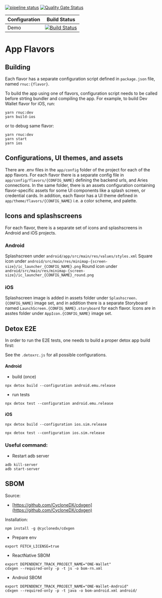 [![pipeline status](https://gitlab.procivis.ch/procivis/one/one-wallet/badges/main/pipeline.svg)](https://gitlab.procivis.ch/procivis/one/one-wallet/-/pipelines)
[![Quality Gate Status](https://sonarqube.dev.one-trust-solution.com/api/project_badges/measure?project=procivis_one_one-wallet_AYkBxpGkdVNN7RCpme_C&metric=alert_status&token=sqb_52546ead3f93d6a17d8ccd313032280bfca69b3d)](https://sonarqube.dev.one-trust-solution.com/dashboard?id=procivis_one_one-wallet_AYkBxpGkdVNN7RCpme_C)

| Configuration |                                                                                              Build Status                                                                                               |
| ------------- | :-----------------------------------------------------------------------------------------------------------------------------------------------------------------------------------------------------: |
| Demo          | [![Build Status](https://app.bitrise.io/app/6ee8c26f-6d7b-4bcb-8ddc-be1ba3cd2687/status.svg?token=asgEvbNJgYbMPW707rocOA&branch=main)](https://app.bitrise.io/app/6ee8c26f-6d7b-4bcb-8ddc-be1ba3cd2687) |

# App Flavors

## Building

Each flavor has a separate configuration script defined in `package.json` file, named `rnuc:{flavor}`.

To build the app using one of flavors, configuration script needs to be called before strting bundler and compiling the app. For example, to build Dev Wallet flavor for iOS, run:

```shell
yarn rnuc:dev
yarn build-ios
```

or to debug same flavor:

```shell
yarn rnuc:dev
yarn start
yarn ios
```

## Configurations, UI themes, and assets

There are .env files in the `app/config` folder of the project for each of the app flavors. For each flavor there is a separate config file in `app/config/flavors/{CONFIG_NAME}` defining the backend urls, and Aries connections. In the same folder, there is an assets configuration containing flavor-specific assets for some UI components like a splash screen, or credential cards. In addition, each flavor has a UI theme defined in `app/theme/flavors/{CONFIG_NAME}` i.e. a color scheme, and palette.

## Icons and splashscreens

For each flavor, there is a separate set of icons and splashscreens in Android and iOS projects.

### Android

Splashscreen under `android/app/src/main/res/values/styles.xml`
Square icon under `android/src/main/res/minimap-{screen-size}/ic_launcher_{CONFIG_NAME}.png`
Round icon under `android/src/main/res/minimap-{screen-size}/ic_launcher_{CONFIG_NAME}_round.png`

### iOS

Splashscreen image is added in assets folder under `Splashscreen.{CONFIG_NAME}` image set, and in addition there is a separate Storyboard named `LaunchScreen.{CONFIG_NAME}.storyboard` for each flavor.
Icons are in asstes folder under `AppIcon.{CONFIG_NAME}` image set.

## Detox E2E

In order to run the E2E tests, one needs to build a proper detox app build first:

See the `.detoxrc.js` for all possible configurations.

#### Android

- build (once)

```shell
npx detox build --configuration android.emu.release
```

- run tests

```shell
npx detox test --configuration android.emu.release
```

#### iOS

```shell
npx detox build --configuration ios.sim.release
```

```shell
npx detox test --configuration ios.sim.release
```

### Useful command:

- Restart adb server

```shell
adb kill-server
adb start-server
```

## SBOM

Source:

- [https://github.com/CycloneDX/cdxgen](https://github.com/CycloneDX/cdxgen)

Installation:

```shell
npm install -g @cyclonedx/cdxgen
```

- Prepare env

```shell
export FETCH_LICENSE=true
```

- ReactNative SBOM

```shell
export DEPENDENCY_TRACK_PROJECT_NAME="ONE-Wallet"
cdxgen --required-only -p -t js -o bom-rn.xml
```

- Android SBOM

```shell
export DEPENDENCY_TRACK_PROJECT_NAME="ONE-Wallet-Android"
cdxgen --required-only -p -t java -o bom-android.xml android/
```
